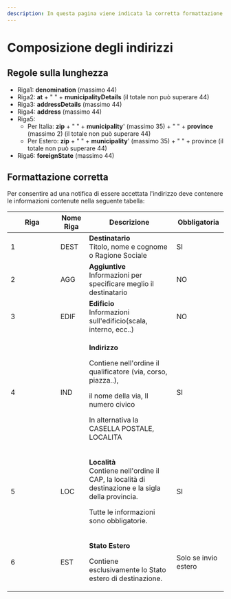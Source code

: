 ```yaml
---
description: In questa pagina viene indicata la corretta formattazione degli indirizzi
---
```


# Composizione degli indirizzi

## Regole sulla lunghezza

* Riga1: **denomination** (massimo 44)
* Riga2: **at** + " " + **municipalityDetails** (il totale non può superare 44)
* Riga3: **addressDetails** (massimo 44)
* Riga4: **address** (massimo 44)
* Riga5:
  * Per Italia: **zip** + " " + **municipality**' (massimo 35) + " " + **province** (massimo 2) (il totale non può superare 44)
  * Per Estero: **zip** + " " + **municipality**' (massimo 35) + " " + province (il totale non può superare 44)
* Riga6: **foreignState** (massimo 44)

## Formattazione corretta

Per consentire ad una notifica di essere accettata l'indirizzo deve contenere le informazioni contenute nella seguente tabella:

<table><thead><tr><th width="100">Riga</th><th>Nome Riga</th><th>Descrizione</th><th>Obbligatoria</th></tr></thead><tbody><tr><td>1</td><td>DEST</td><td><strong>Destinatario</strong><br>Titolo, nome e cognome o Ragione Sociale</td><td>SI</td></tr><tr><td>2</td><td>AGG</td><td><strong>Aggiuntive</strong><br>Informazioni per specificare meglio il destinatario</td><td>NO</td></tr><tr><td>3</td><td>EDIF</td><td><strong>Edificio</strong><br>Informazioni sull'edificio(scala, interno, ecc..)</td><td>NO</td></tr><tr><td>4</td><td>IND</td><td><p> </p><p><strong>Indirizzo</strong></p><p>Contiene nell'ordine il qualificatore (via, corso, piazza..),</p><p>il nome della via, Il numero civico</p><p>In alternativa la CASELLA POSTALE, LOCALITA</p></td><td>SI</td></tr><tr><td>5</td><td>LOC</td><td><p><strong>Località</strong><br>Contiene nell'ordine il CAP, la località di destinazione e la sigla della provincia.</p><p>Tutte le informazioni sono obbligatorie.</p></td><td>SI</td></tr><tr><td>6</td><td>EST</td><td><p><strong>Stato Estero</strong></p><p>Contiene esclusivamente lo Stato estero di destinazione.</p></td><td>Solo se invio estero</td></tr></tbody></table>

